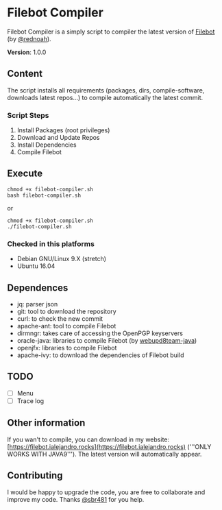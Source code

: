 # Filebot Compiler
Filebot Compiler is a simply script to compiler the latest version of [Filebot](https://github.com/filebot/) (by [@rednoah](https://github.com/rednoah)). 

**Version**: 1.0.0

## Content
The script installs all requirements (packages, dirs, compile-software, downloads latest repos...) to compile automatically the latest commit.

### Script Steps
1. Install Packages (root privileges)
2. Download and Update Repos
3. Install Dependencies
4. Compile Filebot

## Execute
```
chmod +x filebot-compiler.sh
bash filebot-compiler.sh 
```
or
```
chmod +x filebot-compiler.sh
./filebot-compiler.sh
```

### Checked in this platforms
* Debian GNU/Linux 9.X (stretch)
* Ubuntu 16.04

## Dependences
* jq: parser json
* git: tool to download the repository
* curl: to check the new commit
* apache-ant: tool to compile Filebot
* dirmngr: takes care of accessing the OpenPGP keyservers
* oracle-java: libraries to compile Filebot (by [webupd8team-java](http://www.webupd8.org))
* openjfx: libraries to compile Filebot
* apache-ivy: to download the dependencies of Filebot build

## TODO
- [ ] Menu
- [ ] Trace log

## Other information
If you wan't to compile, you can download in my website: [https://filebot.ialejandro.rocks](https://filebot.ialejandro.rocks) ('''ONLY WORKS WITH JAVA9'''). The latest version will automatically appear.

## Contributing
I would be happy to upgrade the code, you are free to collaborate and improve my code. Thanks [@sbr481](https://github.com/sbr481) for you help.
